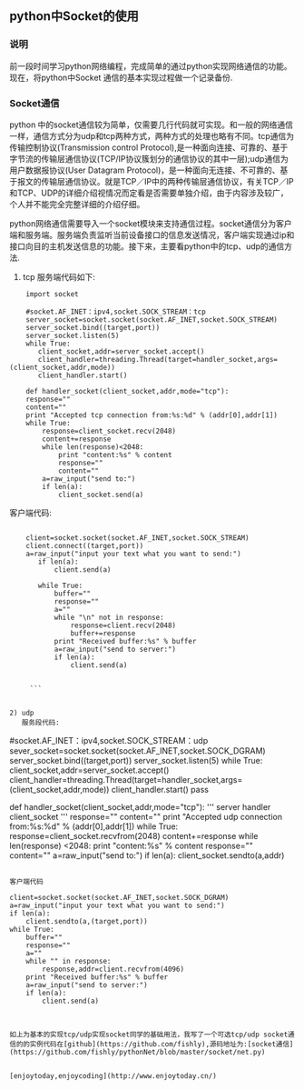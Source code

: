 ## python中Socket的使用

### 说明
前一段时间学习python网络编程，完成简单的通过python实现网络通信的功能。现在，将python中Socket
通信的基本实现过程做一个记录备份.

### Socket通信
python 中的socket通信较为简单，仅需要几行代码就可实现。和一般的网络通信一样，通信方式分为udp和tcp两种方式，两种方式的处理也略有不同。tcp通信为传输控制协议(Transmission control Protocol),是一种面向连接、可靠的、基于字节流的传输层通信协议(TCP/IP协议簇划分的通信协议的其中一层);udp通信为用户数据报协议(User Datagram Protocol)，是一种面向无连接、不可靠的、基于报文的传输层通信协议。就是TCP／IP中的两种传输层通信协议，有关TCP／IP和TCP、UDP的详细介绍视情况而定看是否需要单独介绍，由于内容涉及较广，个人并不能完全完整详细的介绍仔细。


python网络通信需要导入一个socket模块来支持通信过程。socket通信分为客户端和服务端。服务端负责监听当前设备接口的信息发送情况，客户端实现通过ip和接口向目的主机发送信息的功能。接下来，主要看python中的tcp、udp的通信方法.

1) tcp
    服务端代码如下:

```
    import socket

    #socket.AF_INET：ipv4,socket.SOCK_STREAM：tcp
    server_socket=socket.socket(socket.AF_INET,socket.SOCK_STREAM)
    server_socket.bind((target,port))
    server_socket.listen(5)
    while True:
       client_socket,addr=server_socket.accept()
       client_handler=threading.Thread(target=handler_socket,args=(client_socket,addr,mode))
       client_handler.start()

    def handler_socket(client_socket,addr,mode="tcp"):
    response=""
    content=""
    print "Accepted tcp connection from:%s:%d" % (addr[0],addr[1])
    while True:
        response=client_socket.recv(2048)
        content+=response
        while len(response)<2048:
            print "content:%s" % content
            response=""
            content=""
        a=raw_input("send to:")
        if len(a):
            client_socket.send(a)
```


客户端代码:


```

    client=socket.socket(socket.AF_INET,socket.SOCK_STREAM)
    client.connect((target,port))
    a=raw_input("input your text what you want to send:")
       if len(a):
           client.send(a)

       while True:
           buffer=""
           response=""
           a=""
           while "\n" not in response:
               response=client.recv(2048)
               buffer+=response
           print "Received buffer:%s" % buffer
           a=raw_input("send to server:")
           if len(a):
               client.send(a)


     ```


2) udp
   服务段代码:

   ```
   #socket.AF_INET：ipv4,socket.SOCK_STREAM：udp
   sever_socket=socket.socket(socket.AF_INET,socket.SOCK_DGRAM)
   server_socket.bind((target,port))
   server_socket.listen(5)
   while True:
        client_socket,addr=server_socket.accept()
        client_handler=threading.Thread(target=handler_socket,args=(client_socket,addr,mode))
        client_handler.start()
   pass

   def handler_socket(client_socket,addr,mode="tcp"):
    '''
    server handler client_socket
    '''
    response=""
    content=""
    print "Accepted udp connection from:%s:%d" % (addr[0],addr[1])
    while True:
        response=client_socket.recvfrom(2048)
        content+=response
        while len(response) <2048:
            print "content:%s" % content
            response=""
            content=""
            a=raw_input("send to:")
            if len(a):
                client_socket.sendto(a,addr)

   ```

客户端代码

```
    client=socket.socket(socket.AF_INET,socket.SOCK_DGRAM)
    a=raw_input("input your text what you want to send:")
    if len(a):
        client.sendto(a,(target,port))
    while True:
        buffer=""
        response=""
        a=""
        while "" in response:
            response,addr=client.recvfrom(4096)
        print "Received buffer:%s" % buffer
        a=raw_input("send to server:")
        if len(a):
            client.send(a)

```


如上为基本的实现tcp/udp实现socket同学的基础用法，我写了一个可选tcp/udp socket通信的的实例代码在[github](https://github.com/fishly),源码地址为:[socket通信](https://github.com/fishly/pythonNet/blob/master/socket/net.py)


[enjoytoday,enjoycoding](http://www.enjoytoday.cn/)

